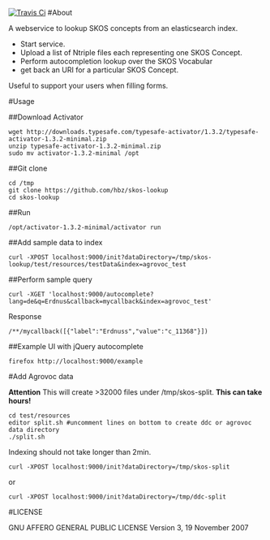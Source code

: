 [![Travis Ci](https://travis-ci.org/hbz/skos-lookup.svg?branch=master)](https://travis-ci.org/hbz/skos-lookup)
#About

A webservice to lookup SKOS concepts from an elasticsearch index.
- Start service. 
- Upload a list of Ntriple files each representing one SKOS Concept. 
- Perform autocompletion lookup over the SKOS Vocabular
- get back an URI for a particular SKOS Concept.

Useful to support your users when filling forms.

#Usage

##Download Activator

	wget http://downloads.typesafe.com/typesafe-activator/1.3.2/typesafe-activator-1.3.2-minimal.zip
	unzip typesafe-activator-1.3.2-minimal.zip
	sudo mv activator-1.3.2-minimal /opt

##Git clone

	cd /tmp
	git clone https://github.com/hbz/skos-lookup
	cd skos-lookup

##Run

	/opt/activator-1.3.2-minimal/activator run

##Add sample data to index

	curl -XPOST localhost:9000/init?dataDirectory=/tmp/skos-lookup/test/resources/testData&index=agrovoc_test
	
##Perform sample query

	curl -XGET 'localhost:9000/autocomplete?lang=de&q=Erdnus&callback=mycallback&index=agrovoc_test'
	
Response
	
	/**/mycallback([{"label":"Erdnuss","value":"c_11368"}])
	
	
##Example UI with jQuery autocomplete

	firefox http://localhost:9000/example

#Add Agrovoc data

**Attention** This will create >32000 files under /tmp/skos-split. **This can take hours!**

	cd test/resources
	editor split.sh #uncomment lines on bottom to create ddc or agrovoc data directory
	./split.sh
	
Indexing should not take longer than 2min.
	
	curl -XPOST localhost:9000/init?dataDirectory=/tmp/skos-split

or
	
	curl -XPOST localhost:9000/init?dataDirectory=/tmp/ddc-split

		
		
#LICENSE

GNU AFFERO GENERAL PUBLIC LICENSE
Version 3, 19 November 2007